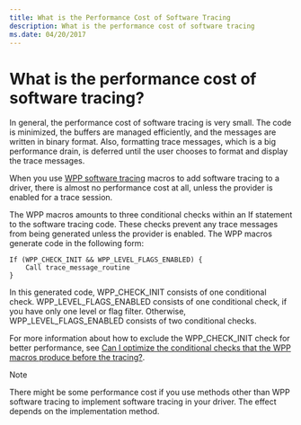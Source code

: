 ```yaml
---
title: What is the Performance Cost of Software Tracing
description: What is the performance cost of software tracing
ms.date: 04/20/2017
---
```


# What is the performance cost of software tracing?


In general, the performance cost of software tracing is very small. The code is minimized, the buffers are managed efficiently, and the messages are written in binary format. Also, formatting trace messages, which is a big performance drain, is deferred until the user chooses to format and display the trace messages.

When you use [WPP software tracing](wpp-software-tracing.md) macros to add software tracing to a driver, there is almost no performance cost at all, unless the provider is enabled for a trace session.

The WPP macros amounts to three conditional checks within an If statement to the software tracing code. These checks prevent any trace messages from being generated unless the provider is enabled. The WPP macros generate code in the following form:

```
If (WPP_CHECK_INIT && WPP_LEVEL_FLAGS_ENABLED) {
    Call trace_message_routine
}
```

In this generated code, WPP\_CHECK\_INIT consists of one conditional check. WPP\_LEVEL\_FLAGS\_ENABLED consists of one conditional check, if you have only one level or flag filter. Otherwise, WPP\_LEVEL\_FLAGS\_ENABLED consists of two conditional checks.

For more information about how to exclude the WPP\_CHECK\_INIT check for better performance, see [Can I optimize the conditional checks that the WPP macros produce before the tracing?](can-i-optimize-the-conditional-checks-that-the-wpp-macros-produce-befo.md).

> [!NOTE]
> There might be some performance cost if you use methods other than WPP software tracing to implement software tracing in your driver. The effect depends on the implementation method.
